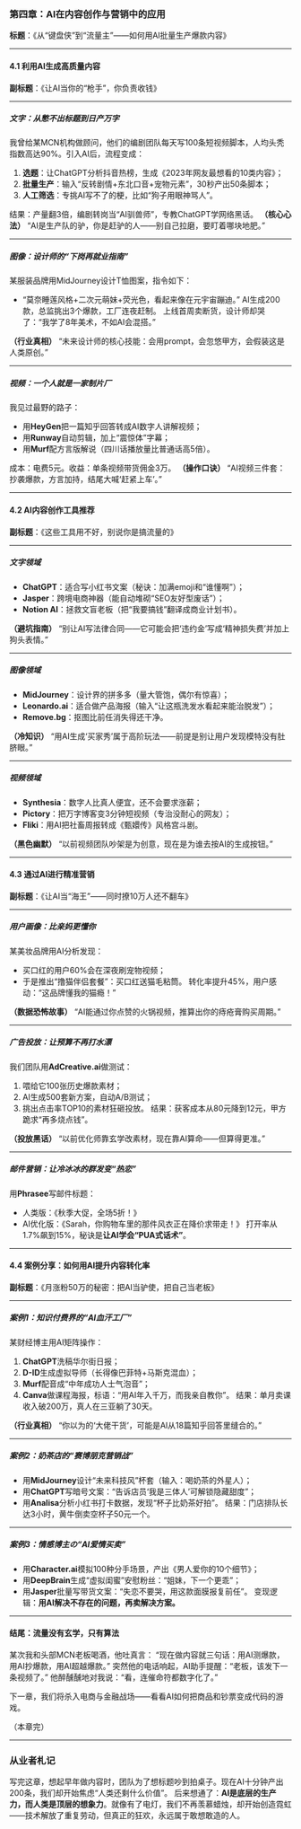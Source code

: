 ### **第四章：AI在内容创作与营销中的应用**

**标题**：《从“键盘侠”到“流量主”——如何用AI批量生产爆款内容》

------

#### **4.1 利用AI生成高质量内容**

**副标题**：《让AI当你的“枪手”，你负责收钱》

------

##### **文字：从憋不出标题到日产万字**

我曾给某MCN机构做顾问，他们的编剧团队每天写100条短视频脚本，人均头秃指数高达90%。引入AI后，流程变成：

1. **选题**：让ChatGPT分析抖音热榜，生成《2023年网友最想看的10类内容》；
2. **批量生产**：输入“反转剧情+东北口音+宠物元素”，30秒产出50条脚本；
3. **人工筛选**：专挑AI写不了的梗，比如“狗子用眼神骂人”。

结果：产量翻3倍，编剧转岗当“AI驯兽师”，专教ChatGPT学网络黑话。
**（核心心法）**
“AI是生产队的驴，你是赶驴的人——别自己拉磨，要盯着哪块地肥。”

------

##### **图像：设计师的“下岗再就业指南”**

某服装品牌用MidJourney设计T恤图案，指令如下：

- “莫奈睡莲风格+二次元萌妹+荧光色，看起来像在元宇宙蹦迪。”
  AI生成200款，总监挑出3个爆款，工厂连夜赶制。
  上线首周卖断货，设计师却哭了：“我学了8年美术，不如AI会混搭。”

**（行业真相）**
“未来设计师的核心技能：会用prompt，会忽悠甲方，会假装这是人类原创。”

------

##### **视频：一个人就是一家制片厂**

我见过最野的路子：

- 用**HeyGen**把一篇知乎回答转成AI数字人讲解视频；
- 用**Runway**自动剪辑，加上“震惊体”字幕；
- 用**Murf**配方言版解说（四川话播放量比普通话高5倍）。

成本：电费5元。收益：单条视频带货佣金3万。
**（操作口诀）**
“AI视频三件套：抄袭爆款，方言加持，结尾大喊‘赶紧上车’。”

------

#### **4.2 AI内容创作工具推荐**

**副标题**：《这些工具用不好，别说你是搞流量的》

------

##### **文字领域**

- **ChatGPT**：适合写小红书文案（秘诀：加满emoji和“谁懂啊”）；
- **Jasper**：跨境电商神器（能自动堆砌“SEO友好型废话”）；
- **Notion AI**：拯救文盲老板（把“我要搞钱”翻译成商业计划书）。

**（避坑指南）**
“别让AI写法律合同——它可能会把‘违约金’写成‘精神损失费’并加上狗头表情。”

------

##### **图像领域**

- **MidJourney**：设计界的拼多多（量大管饱，偶尔有惊喜）；
- **Leonardo.ai**：适合做产品海报（输入“让这瓶洗发水看起来能治脱发”）；
- **Remove.bg**：抠图比前任消失得还干净。

**（冷知识）**
“用AI生成‘买家秀’属于高阶玩法——前提是别让用户发现模特没有肚脐眼。”

------

##### **视频领域**

- **Synthesia**：数字人比真人便宜，还不会要求涨薪；
- **Pictory**：把万字博客变3分钟短视频（专治没耐心的网友）；
- **Fliki**：用AI把社畜周报转成《甄嬛传》风格宫斗剧。

**（黑色幽默）**
“以前视频团队吵架是为创意，现在是为谁去按AI的生成按钮。”

------

#### **4.3 通过AI进行精准营销**

**副标题**：《让AI当“海王”——同时撩10万人还不翻车》

------

##### **用户画像：比亲妈更懂你**

某美妆品牌用AI分析发现：

- 买口红的用户60%会在深夜刷宠物视频；
- 于是推出“撸猫伴侣套餐”：买口红送猫毛粘筒。
  转化率提升45%，用户感动：“这品牌懂我的猫瘾！”

**（数据恐怖故事）**
“AI能通过你点赞的火锅视频，推算出你的痔疮膏购买周期。”

------

##### **广告投放：让预算不再打水漂**

我们团队用**AdCreative.ai**做测试：

1. 喂给它100张历史爆款素材；
2. AI生成500套新方案，自动A/B测试；
3. 挑出点击率TOP10的素材狂砸投放。
   结果：获客成本从80元降到12元，甲方跪求“再多烧点钱”。

**（投放黑话）**
“以前优化师靠玄学改素材，现在靠AI算命——但算得更准。”

------

##### **邮件营销：让冷冰冰的群发变“热恋”**

用**Phrasee**写邮件标题：

- 人类版：《秋季大促，全场5折！》
- AI优化版：《Sarah，你购物车里的那件风衣正在降价求带走！》
  打开率从1.7%飙到15%，秘诀是**让AI学会“PUA式话术”**。

------

#### **4.4 案例分享：如何用AI提升内容转化率**

**副标题**：《月涨粉50万的秘密：把AI当驴使，把自己当老板》

------

##### **案例1：知识付费界的“AI血汗工厂”**

某财经博主用AI矩阵操作：

1. **ChatGPT**洗稿华尔街日报；
2. **D-ID**生成虚拟导师（长得像巴菲特+马斯克混血）；
3. **Murf**配音成“中年成功人士气泡音”；
4. **Canva**做课程海报，标语：“用AI年入千万，而我亲自教你”。
   结果：单月卖课收入破200万，真人在三亚躺了30天。

**（行业真相）**
“你以为的‘大佬干货’，可能是AI从18篇知乎回答里缝合的。”

------

##### **案例2：奶茶店的“赛博朋克营销战”**

- 用**MidJourney**设计“未来科技风”杯套（输入：喝奶茶的外星人）；
- 用**ChatGPT**写暗号文案：“告诉店员‘我是三体人’可解锁隐藏甜度”；
- 用**Analisa**分析小红书打卡数据，发现“杯子比奶茶好拍”。
  结果：门店排队长达3小时，黄牛倒卖空杯子50元一个。

------

##### **案例3：情感博主の“AI爱情买卖”**

- 用**Character.ai**模拟100种分手场景，产出《男人爱你的10个细节》；
- 用**DeepBrain**生成“虚拟闺蜜”安慰粉丝：“姐妹，下一个更乖”；
- 用**Jasper**批量写带货文案：“失恋不要哭，用这款面膜报复前任”。
  变现逻辑：**用AI解决不存在的问题，再卖解决方案。**

------

#### **结尾：流量没有玄学，只有算法**

某次我和头部MCN老板喝酒，他吐真言：
“现在做内容就三句话：用AI测爆款，用AI抄爆款，用AI超越爆款。”
突然他的电话响起，AI助手提醒：“老板，该发下一条视频了。”
他醉醺醺地对我说：“看，连催命符都数字化了。”

下一章，我们将杀入电商与金融战场——看看AI如何把商品和钞票变成代码的游戏。

（本章完）

------

### **从业者札记**

写完这章，想起早年做内容时，团队为了想标题吵到拍桌子。现在AI十分钟产出200条，我们却开始焦虑“人类还剩什么价值”。
后来想通了：**AI是底层的生产力，而人类是顶层的想象力**。就像有了电灯，我们不再羡慕蜡烛，却开始创造霓虹——技术解放了重复劳动，但真正的狂欢，永远属于敢想敢造的人。